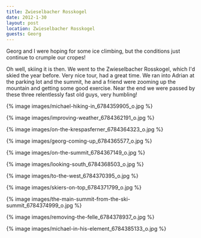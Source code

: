 ```yaml
---
title: Zwieselbacher Rosskogel
date: 2012-1-30
layout: post
location: Zwieselbacher Rosskogel
guests: Georg
---
```


Georg and I were hoping for some ice climbing, but the conditions just
continue to crumple our cropes!
  
  
Oh well, skiing it is then. We went to the Zwieselbacher Rosskogel, which
I'd skied the year before. Very nice tour, had a great time. We ran into
Adrian at the parking lot and the summit, he and a friend were zooming
up the mountain and getting some good exercise. Near the end we were passed
by these three relentlessly fast old guys, very humbling!
  
  
{% image images/michael-hiking-in_6784359905_o.jpg %}
  
{% image images/improving-weather_6784362191_o.jpg %}
  
{% image images/on-the-krespasferner_6784364323_o.jpg %}
  
{% image images/georg-coming-up_6784365577_o.jpg %}
  
{% image images/on-the-summit_6784367149_o.jpg %}
  
{% image images/looking-south_6784368503_o.jpg %}
  
{% image images/to-the-west_6784370395_o.jpg %}
  
{% image images/skiers-on-top_6784371799_o.jpg %}
  
{% image images/the-main-summit-from-the-ski-summit_6784374999_o.jpg %}
  
{% image images/removing-the-felle_6784378937_o.jpg %}
  
{% image images/michael-in-his-element_6784385133_o.jpg %}

